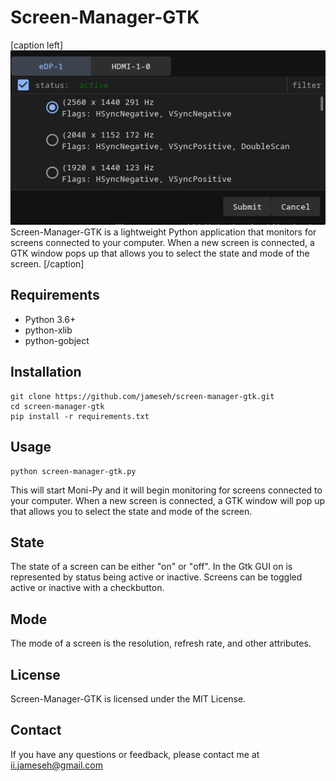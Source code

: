 # Screen-Manager-GTK
[caption left]
![screen-manager-gtk screenshot](/screenshots/screen-manager-gtk-00.png)
Screen-Manager-GTK is a lightweight Python application that monitors for screens connected to your computer. When a new screen is connected, a GTK window pops up that allows you to select the state and mode of the screen.
[/caption]

## Requirements

* Python 3.6+
* python-xlib
* python-gobject

## Installation

```
git clone https://github.com/jameseh/screen-manager-gtk.git
cd screen-manager-gtk
pip install -r requirements.txt
```

## Usage

```
python screen-manager-gtk.py
```

This will start Moni-Py and it will begin monitoring for screens connected to your computer. When a new screen is connected, a GTK window will pop up that allows you to select the state and mode of the screen.

## State

The state of a screen can be either "on" or "off". In the Gtk GUI on is represented by status being active or inactive. Screens can be toggled active or inactive with a checkbutton.

## Mode

The mode of a screen is the resolution, refresh rate, and other attributes.

## License

Screen-Manager-GTK is licensed under the MIT License.

## Contact

If you have any questions or feedback, please contact me at ii.jameseh@gmail.com 

